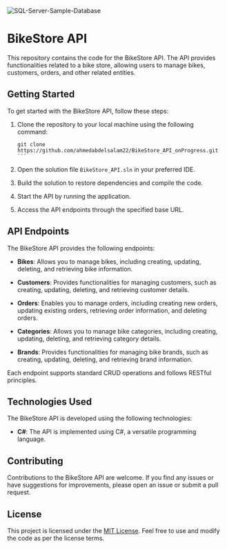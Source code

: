 ![SQL-Server-Sample-Database](https://github.com/ahmedabdelsalam22/BikeStore_API/assets/75587814/ddfcaa62-7ffa-408f-9405-3e6722323f86)

# BikeStore API

This repository contains the code for the BikeStore API. The API provides functionalities related to a bike store, allowing users to manage bikes, customers, orders, and other related entities.

## Getting Started

To get started with the BikeStore API, follow these steps:

1. Clone the repository to your local machine using the following command:

   ````
   git clone https://github.com/ahmedabdelsalam22/BikeStore_API_onProgress.git
   ```

2. Open the solution file `BikeStore_API.sln` in your preferred IDE.

3. Build the solution to restore dependencies and compile the code.

4. Start the API by running the application.

5. Access the API endpoints through the specified base URL.

## API Endpoints

The BikeStore API provides the following endpoints:

- **Bikes**: Allows you to manage bikes, including creating, updating, deleting, and retrieving bike information.

- **Customers**: Provides functionalities for managing customers, such as creating, updating, deleting, and retrieving customer details.

- **Orders**: Enables you to manage orders, including creating new orders, updating existing orders, retrieving order information, and deleting orders.

- **Categories**: Allows you to manage bike categories, including creating, updating, deleting, and retrieving category details.

- **Brands**: Provides functionalities for managing bike brands, such as creating, updating, deleting, and retrieving brand information.

Each endpoint supports standard CRUD operations and follows RESTful principles.

## Technologies Used

The BikeStore API is developed using the following technologies:

- **C#**: The API is implemented using C#, a versatile programming language.

## Contributing

Contributions to the BikeStore API are welcome. If you find any issues or have suggestions for improvements, please open an issue or submit a pull request.

## License

This project is licensed under the [MIT License](LICENSE). Feel free to use and modify the code as per the license terms.
